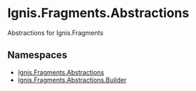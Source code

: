 # Ignis.Fragments.Abstractions

Abstractions for Ignis.Fragments

## Namespaces

- [Ignis.Fragments.Abstractions](Ignis.Fragments.Abstractions/README.md)
- [Ignis.Fragments.Abstractions.Builder](Ignis.Fragments.Abstractions.Builder/README.md)

